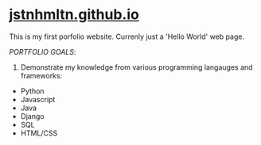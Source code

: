 # [jstnhmltn.github.io](https://jstnhmltn.github.io)

This is my first porfolio website.  Currenly just a 'Hello World' web page.  

*PORTFOLIO GOALS*:
  1. Demonstrate my knowledge from various programming langauges and frameworks:
  - Python
  - Javascript
  - Java
  - Django
  - SQL
  - HTML/CSS


